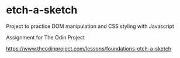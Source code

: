 # etch-a-sketch

Project to practice DOM manipulation and CSS styling with Javascript

Assignment for The Odin Project

https://www.theodinproject.com/lessons/foundations-etch-a-sketch
